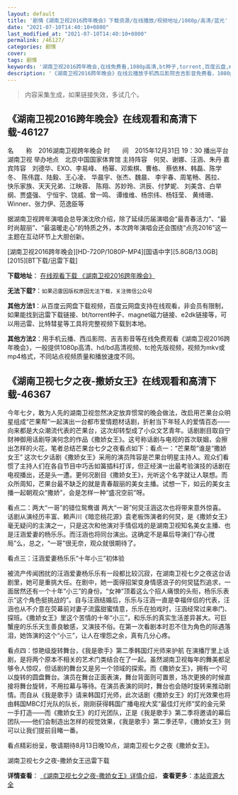 ```yaml
---
layout: default
title: '剧情《湖南卫视2016跨年晚会》下载资源/在线播放/视频地址/1080p/高清/蓝光'
date: "2021-07-10T14:40:10+0800"
last_modified_at: "2021-07-10T14:40:10+0800"
permalink: /46127/
categories: 剧情
cover:
tags: 剧情
keywords: '湖南卫视2016跨年晚会,在线免费看,1080p高清,bt种子,torrent,百度云盘,magnet,磁力链,迅雷下载资源'
description: '《湖南卫视2016跨年晚会》在线云播放手机西瓜影院吉吉影音免费看，1080p高清bd/hd未删减完整版和tc抢先枪版，mkv/mp4格式，附带bt/torrent种子、magnet/磁力链、百度云盘、网盘资源迅雷下载链接'
---
```


>内容采集生成，如果链接失效，多试几个。


## 《湖南卫视2016跨年晚会》在线观看和高清下载-46127

名　　称　2016湖南卫视跨年晚会 时　　间　2015年12月31日 19：30 播出平台　湖南卫视 举办地点　北京中国国家体育馆 主持阵容　何炅、谢娜、汪涵、朱丹 嘉宾阵容　刘德华、EXO、李易峰、 杨幂、邓紫棋、曹格、 蔡依林、韩磊、陈学冬、 陈伟霆、陆毅、王心凌、 华晨宇、张杰、魏晨、 李宇春、周笔畅、茜拉、 快乐家族、天天兄弟、江映蓉、 陈翔、苏妙玲、洪辰、付梦妮、 刘美含、白举纲、贾盛强、 宁恒宇、饶威、曾一鸣、 谭维维、杨宗纬、杨钰莹、 黄绮珊、Winner、张力伊、范逸臣等

据湖南卫视跨年演唱会总导演沈欣介绍，除了延续历届演唱会“最青春活力”、“最时尚靓丽”、“最温暖走心”的特质之外，本次跨年演唱会还会围绕“点亮2016”这一主题在互动环节上大胆创新。


[湖南卫视2016跨年晚会][HD-720P/1080P-MP4][国语中字][5.8GB/13.0GB][2015][BT下载/迅雷下载]

**下载地址**： [在线观看下载 《湖南卫视2016跨年晚会》](https://www.btdx8.com/torrent/hnkn_2016_2015.html) 


**无法下载?**：`如果迅雷因版权原因无法下载，关注微信公众号 `

**其他方法1**：从百度云网盘下载视频，百度云网盘支持在线观看，非会员有限制，如果能找到迅雷下载链接、bt/torrent种子、magnet磁力链接、e2dk链接等，可以用迅雷、比特彗星等工具将完整视频下载到本地。

**其他方法2**：用手机云播、西瓜影院、吉吉影音等在线免费观看《湖南卫视2016跨年晚会》，一般提供1080p高清、hd/bd高清视频、tc抢先版视频，视频为mkv或mp4格式，不同站点视频质量和播放速度不同。


## 《湖南卫视七夕之夜-撒娇女王》在线观看和高清下载-46367

今年七夕，敢为人先的湖南卫视忽然决定放弃惯常的晚会做法，改启用芒果台众明星组成&ldquo;芒果帮&rdquo;一起演出一台都市爱情题材话剧，折射当下年轻人的爱情百态&mdash;—向来都是大众潮流代表的芒果台，这次却转型成了小众文艺青年。话剧剧目取自宁财神御用话剧导演何念的作品《撒娇女王》。这号称话剧与电视的首次联姻，会擦出怎样的火花，笔者总结芒果台七夕之夜看点如下：看点一：&ldquo;芒果帮&rdquo;谁是“撒娇女王” 这次七夕话剧《撒娇女王》采用的演员阵容是芒果台明星主持人。观众们看惯了主持人们在各自节目中巧舌如簧插科打诨，但正经演一出最考验演技的话剧在电视播出，还是头一遭。更何况剧目《撒娇女王》，光听这个名字就让人联想。而众所周知，芒果台最不缺乏的就是青春靓丽的美女主播。试想一下，如云的美女主播一起朝观众“撒娇”，会是怎样一种&ldquo;盛况空前”呀。</p>看点二：两大“一哥&rdquo;的错位鸳鸯谱 两大“一哥&rdquo;何炅汪涵这次也将带来意外惊喜。话剧从演经历丰富、赖声川《暗恋桃花源》袁老板饰演者的何炅，是《撒娇女王》毫无疑问的主演之一，只是这次和他演对手情侣戏的是湖南卫视知名美女主播、也是汪涵爱妻的杨乐乐。而汪涵也将同台演出。这确定不是幕后导演们&ldquo;存心搅局”么，总之，&ldquo;一哥&rdquo;很无奈，观众就很期待了。</p>看点三：汪涵爱妻杨乐乐&ldquo;十年小三”初体验</p> 被流产传闻困扰的汪涵爱妻杨乐乐有一段都比较沉寂，在湖南卫视七夕之夜这台话剧里，她可是重挑大任。在剧中，她一面得招架变身情感浪子的何炅猛烈追求，一面居然还有一个十年&ldquo;小三”的身份。&ldquo;女神”顶着这么个招人痛恨的头衔，杨乐乐表示“这个角色挺挑战的”。自与汪涵结婚后，乐乐与汪涵一直是幸福伴侣的代表，汪涵也从不介意在荧幕前对妻子流露甜蜜情意，乐乐在拍戏时，汪涵经常过来串门、探班。《撒娇女王》里这个苦情的十年&ldquo;小三”，和乐乐的真实生活差异甚大。可巨蟹座的乐乐天生善良敏感，又演技不俗。在第一次看剧本时忍不住为角色的际遇落泪，她饰演的这个&ldquo;小三”，让人在埋怨之余，真有几分心疼。</p>看点四：惊艳级旋转舞台，《我是歌手》第二季韩国灯光师来护航 在演播厅里上话剧，是将两个原本不相关的艺术门类结合在了一起。虽然湖南卫视每年的舞美都足够令人惊叹，但话剧的舞台又是另一个领域的探索。而《撒娇女王》，拥有一个可以旋转的圆盘舞台。演员在舞台正面表演，舞台背面则可置景，场次更换的时候直接将舞台旋转，不用拉幕与等待。在演员表演的同时，舞台也会随时旋转来推动剧情。而自从《我是歌手》请来韩国灯光师，此次话剧《撒娇女王》的灯光效果也将由韩国MBC灯光队的队长，刚刚获得韩国广播电视大奖&ldquo;最佳灯光师”奖的金元荣一手打造&mdash;—而《撒娇女王》的灯光团队，正是《我是歌手》第二季将邀请的幕后团队——他们会制造出怎样的视觉效果，《我是歌手》第二季还早，《撒娇女王》则可以让我们提前目睹一番。</p> 看点精彩纷呈，敬请期待8月13日晚10点，湖南卫视七夕之夜《撒娇女王》。<br />


湖南卫视七夕之夜-撒娇女王迅雷下载

**详情查看**： [《湖南卫视七夕之夜-撒娇女王》详情介绍](/movie/46367/)， **查看更多**：[本站资源大全](/movie/t/all/)

